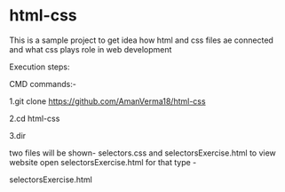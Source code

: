 # html-css
This is a sample project to get idea how html and css files ae connected and what css plays role in web development

Execution steps:

CMD commands:-

1.git clone https://github.com/AmanVerma18/html-css

2.cd html-css

3.dir

two files will be shown- selectors.css and selectorsExercise.html
to view website open selectorsExercise.html for that type -

selectorsExercise.html


